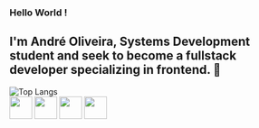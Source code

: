 ### Hello World !
## I'm André Oliveira, Systems Development student and seek to become a fullstack developer specializing in frontend. 🚀
![Top Langs](https://github-readme-stats.vercel.app/api/top-langs/?username=andre0liver&theme=tokyonight)<br>
<span>
            <img src="https://cdn.jsdelivr.net/gh/devicons/devicon/icons/react/react-original.svg" width=40 height=40 />
            <img src="https://cdn.jsdelivr.net/gh/devicons/devicon/icons/javascript/javascript-original.svg" width=40 height=40/>
            <img src="https://cdn.jsdelivr.net/gh/devicons/devicon/icons/java/java-original.svg" width=40 height=40 />
            <img src="https://cdn.jsdelivr.net/gh/devicons/devicon/icons/spring/spring-original.svg" width=40 height=40/>
</span>
          
          
          
          

          
